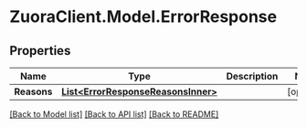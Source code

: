 # ZuoraClient.Model.ErrorResponse

## Properties

Name | Type | Description | Notes
------------ | ------------- | ------------- | -------------
**Reasons** | [**List&lt;ErrorResponseReasonsInner&gt;**](ErrorResponseReasonsInner.md) |  | [optional] 

[[Back to Model list]](../README.md#documentation-for-models) [[Back to API list]](../README.md#documentation-for-api-endpoints) [[Back to README]](../README.md)

